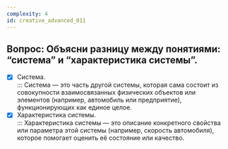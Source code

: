 ```yaml
---
complexity: 4
id: creative_advanced_011
---
```

## Вопрос: Объясни разницу между понятиями: “система” и “характеристика системы”.

- [x] Система.  
  ::: Система — это часть другой системы, которая сама состоит из совокупности взаимосвязанных физических объектов или элементов (например, автомобиль или предприятие), функционирующих как единое целое.  
- [x] Характеристика системы.  
  ::: Характеристика системы — это описание конкретного свойства или параметра этой системы (например, скорость автомобиля), которое помогает оценить её состояние или качество.